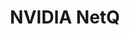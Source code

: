 ---
title: NVIDIA NetQ
layout: pdf
product: Cumulus NetQ
type: pdf
bookhidden: true
version: "4.16"
imgData: cumulus-netq
siteSlug: cumulus-netq
pdfhidden: true
draft: true

---